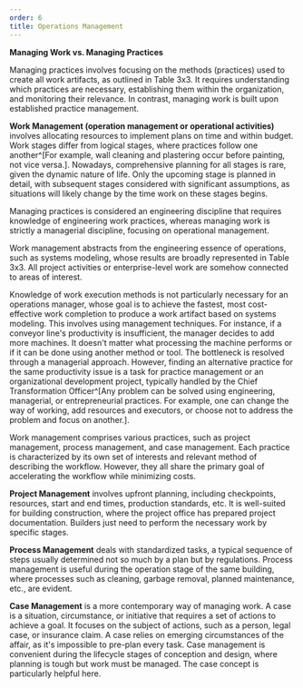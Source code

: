 ```yaml
---
order: 6
title: Operations Management
---
```


**Managing Work vs. Managing Practices**

Managing practices involves focusing on the methods (practices) used to create all work artifacts, as outlined in Table 3x3. It requires understanding which practices are necessary, establishing them within the organization, and monitoring their relevance. In contrast, managing work is built upon established practice management.

**Work Management (operation management or operational activities)** involves allocating resources to implement plans on time and within budget. Work stages differ from logical stages, where practices follow one another^[For example, wall cleaning and plastering occur before painting, not vice versa.]. Nowadays, comprehensive planning for all stages is rare, given the dynamic nature of life. Only the upcoming stage is planned in detail, with subsequent stages considered with significant assumptions, as situations will likely change by the time work on these stages begins.

Managing practices is considered an engineering discipline that requires knowledge of engineering work practices, whereas managing work is strictly a managerial discipline, focusing on operational management.

Work management abstracts from the engineering essence of operations, such as systems modeling, whose results are broadly represented in Table 3x3. All project activities or enterprise-level work are somehow connected to areas of interest.

Knowledge of work execution methods is not particularly necessary for an operations manager, whose goal is to achieve the fastest, most cost-effective work completion to produce a work artifact based on systems modeling. This involves using management techniques. For instance, if a conveyor line's productivity is insufficient, the manager decides to add more machines. It doesn't matter what processing the machine performs or if it can be done using another method or tool. The bottleneck is resolved through a managerial approach. However, finding an alternative practice for the same productivity issue is a task for practice management or an organizational development project, typically handled by the Chief Transformation Officer^[Any problem can be solved using engineering, managerial, or entrepreneurial practices. For example, one can change the way of working, add resources and executors, or choose not to address the problem and focus on another.].

Work management comprises various practices, such as project management, process management, and case management. Each practice is characterized by its own set of interests and relevant method of describing the workflow. However, they all share the primary goal of accelerating the workflow while minimizing costs.

**Project Management** involves upfront planning, including checkpoints, resources, start and end times, production standards, etc. It is well-suited for building construction, where the project office has prepared project documentation. Builders just need to perform the necessary work by specific stages.

**Process Management** deals with standardized tasks, a typical sequence of steps usually determined not so much by a plan but by regulations. Process management is useful during the operation stage of the same building, where processes such as cleaning, garbage removal, planned maintenance, etc., are evident.

**Case Management** is a more contemporary way of managing work. A case is a situation, circumstance, or initiative that requires a set of actions to achieve a goal. It focuses on the subject of actions, such as a person, legal case, or insurance claim. A case relies on emerging circumstances of the affair, as it's impossible to pre-plan every task. Case management is convenient during the lifecycle stages of conception and design, where planning is tough but work must be managed. The case concept is particularly helpful here.
